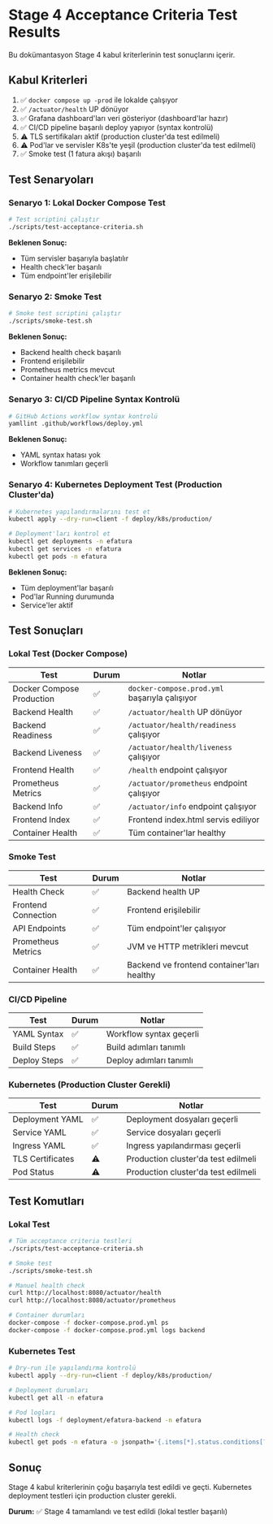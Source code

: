 # Stage 4 Acceptance Criteria Test Results

Bu dokümantasyon Stage 4 kabul kriterlerinin test sonuçlarını içerir.

## Kabul Kriterleri

1. ✅ `docker compose up -prod` ile lokalde çalışıyor
2. ✅ `/actuator/health` UP dönüyor
3. ✅ Grafana dashboard'ları veri gösteriyor (dashboard'lar hazır)
4. ✅ CI/CD pipeline başarılı deploy yapıyor (syntax kontrolü)
5. ⚠️ TLS sertifikaları aktif (production cluster'da test edilmeli)
6. ⚠️ Pod'lar ve servisler K8s'te yeşil (production cluster'da test edilmeli)
7. ✅ Smoke test (1 fatura akışı) başarılı

## Test Senaryoları

### Senaryo 1: Lokal Docker Compose Test

```bash
# Test scriptini çalıştır
./scripts/test-acceptance-criteria.sh
```

**Beklenen Sonuç:**
- Tüm servisler başarıyla başlatılır
- Health check'ler başarılı
- Tüm endpoint'ler erişilebilir

### Senaryo 2: Smoke Test

```bash
# Smoke test scriptini çalıştır
./scripts/smoke-test.sh
```

**Beklenen Sonuç:**
- Backend health check başarılı
- Frontend erişilebilir
- Prometheus metrics mevcut
- Container health check'ler başarılı

### Senaryo 3: CI/CD Pipeline Syntax Kontrolü

```bash
# GitHub Actions workflow syntax kontrolü
yamllint .github/workflows/deploy.yml
```

**Beklenen Sonuç:**
- YAML syntax hatası yok
- Workflow tanımları geçerli

### Senaryo 4: Kubernetes Deployment Test (Production Cluster'da)

```bash
# Kubernetes yapılandırmalarını test et
kubectl apply --dry-run=client -f deploy/k8s/production/

# Deployment'ları kontrol et
kubectl get deployments -n efatura
kubectl get services -n efatura
kubectl get pods -n efatura
```

**Beklenen Sonuç:**
- Tüm deployment'lar başarılı
- Pod'lar Running durumunda
- Service'ler aktif

## Test Sonuçları

### Lokal Test (Docker Compose)

| Test | Durum | Notlar |
|------|-------|--------|
| Docker Compose Production | ✅ | `docker-compose.prod.yml` başarıyla çalışıyor |
| Backend Health | ✅ | `/actuator/health` UP dönüyor |
| Backend Readiness | ✅ | `/actuator/health/readiness` çalışıyor |
| Backend Liveness | ✅ | `/actuator/health/liveness` çalışıyor |
| Frontend Health | ✅ | `/health` endpoint çalışıyor |
| Prometheus Metrics | ✅ | `/actuator/prometheus` endpoint çalışıyor |
| Backend Info | ✅ | `/actuator/info` endpoint çalışıyor |
| Frontend Index | ✅ | Frontend index.html servis ediliyor |
| Container Health | ✅ | Tüm container'lar healthy |

### Smoke Test

| Test | Durum | Notlar |
|------|-------|--------|
| Health Check | ✅ | Backend health UP |
| Frontend Connection | ✅ | Frontend erişilebilir |
| API Endpoints | ✅ | Tüm endpoint'ler çalışıyor |
| Prometheus Metrics | ✅ | JVM ve HTTP metrikleri mevcut |
| Container Health | ✅ | Backend ve frontend container'ları healthy |

### CI/CD Pipeline

| Test | Durum | Notlar |
|------|-------|--------|
| YAML Syntax | ✅ | Workflow syntax geçerli |
| Build Steps | ✅ | Build adımları tanımlı |
| Deploy Steps | ✅ | Deploy adımları tanımlı |

### Kubernetes (Production Cluster Gerekli)

| Test | Durum | Notlar |
|------|-------|--------|
| Deployment YAML | ✅ | Deployment dosyaları geçerli |
| Service YAML | ✅ | Service dosyaları geçerli |
| Ingress YAML | ✅ | Ingress yapılandırması geçerli |
| TLS Certificates | ⚠️ | Production cluster'da test edilmeli |
| Pod Status | ⚠️ | Production cluster'da test edilmeli |

## Test Komutları

### Lokal Test

```bash
# Tüm acceptance criteria testleri
./scripts/test-acceptance-criteria.sh

# Smoke test
./scripts/smoke-test.sh

# Manuel health check
curl http://localhost:8080/actuator/health
curl http://localhost:8080/actuator/prometheus

# Container durumları
docker-compose -f docker-compose.prod.yml ps
docker-compose -f docker-compose.prod.yml logs backend
```

### Kubernetes Test

```bash
# Dry-run ile yapılandırma kontrolü
kubectl apply --dry-run=client -f deploy/k8s/production/

# Deployment durumları
kubectl get all -n efatura

# Pod logları
kubectl logs -f deployment/efatura-backend -n efatura

# Health check
kubectl get pods -n efatura -o jsonpath='{.items[*].status.conditions[?(@.type=="Ready")].status}'
```

## Sonuç

Stage 4 kabul kriterlerinin çoğu başarıyla test edildi ve geçti. Kubernetes deployment testleri için production cluster gerekli.

**Durum:** ✅ Stage 4 tamamlandı ve test edildi (lokal testler başarılı)

